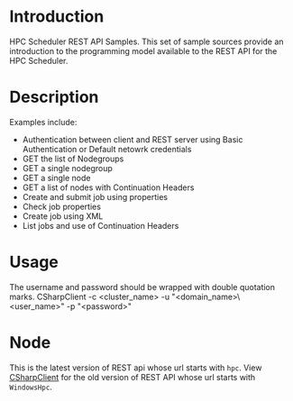 ﻿# Introduction
HPC Scheduler REST API Samples.
This set of sample sources provide an introduction to the programming model available to the REST API for the HPC Scheduler.

# Description
Examples include:
- Authentication between client and REST server using Basic Authentication or Default netowrk credentials
- GET the list of Nodegroups
- GET a single nodegroup
- GET a single node
- GET a list of nodes with Continuation Headers
- Create and submit job using properties
- Check job properties
- Create job using XML
- List jobs and use of Continuation Headers

# Usage
The username and password should be wrapped with double quotation marks.
CSharpClient -c &lt;cluster_name&gt; -u "&lt;domain_name&gt;\\&lt;user_name&gt;" -p "&lt;password&gt;"

# Node
This is the latest version of REST api whose url starts with `hpc`.
View [CSharpClient](https://github.com/Azure-Samples/hpcpack-samples/tree/master/Scheduler/REST/CSharpClient) for the old version of REST API whose url starts with `WindowsHpc`.
